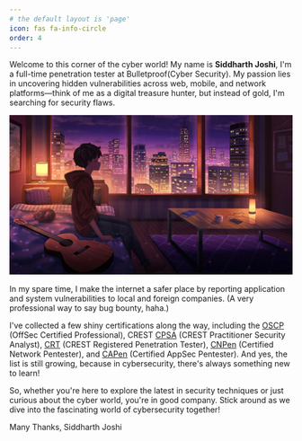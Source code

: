 ```yaml
---
# the default layout is 'page'
icon: fas fa-info-circle
order: 4
---
```



Welcome to this corner of the cyber world! My name is **Siddharth Joshi**, I'm a full-time penetration tester at Bulletproof(Cyber Security). My passion lies in uncovering hidden vulnerabilities across web, mobile, and network platforms—think of me as a digital treasure hunter, but instead of gold, I'm searching for security flaws.

![](/assets/img/about.jpg)

In my spare time, I make the internet a safer place by reporting application and system vulnerabilities to local and foreign companies. (A very professional way to say bug bounty, haha.)

I've collected a few shiny certifications along the way, including the [OSCP](https://www.credential.net/c76d695c-d351-4168-ac47-c11010ead2f6#gs.d3tstx) (OffSec Certified Professional), CREST [CPSA](https://drive.google.com/file/d/1DvZU7tQhOmzWJ5216ElFZhWWu25yMkfF/view) (CREST Practitioner Security Analyst), [CRT](https://drive.google.com/file/d/1ezLQI-OIR0iD06W_S84rSlIIVigrbdEw/view) (CREST Registered Penetration Tester), [CNPen](https://drive.google.com/file/d/12uJPY7Vhc9Ao9Rk7h3hNH04DcB4QwK44/view) (Certified Network Pentester), and [CAPen](https://drive.google.com/file/d/1jKtwS8TmYqaiPkaDcTqdcTKS2typSoLn/view) (Certified AppSec Pentester). And yes, the list is still growing, because in cybersecurity, there's always something new to learn!

So, whether you're here to explore the latest in security techniques or just curious about the cyber world, you're in good company. Stick around as we dive into the fascinating world of cybersecurity together!

Many Thanks,
Siddharth Joshi